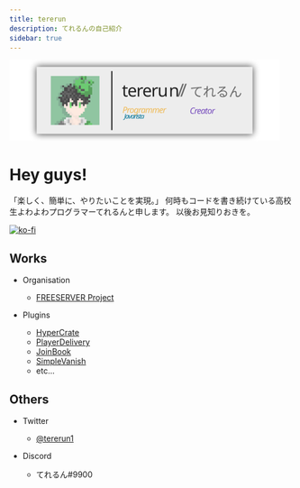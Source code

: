 ```yaml
---
title: tererun
description: てれるんの自己紹介
sidebar: true
---
```

<p class="profile-img" align="center">

![](https://raw.githubusercontent.com/tererun/tererun/fdce21ef14ed8a75b669cd2bb235a21bd84def91/sec_1.svg)
</p>

# Hey guys!

「楽しく、簡単に、やりたいことを実現。」
何時もコードを書き続けている高校生よわよわプログラマーてれるんと申します。
以後お見知りおきを。

[![ko-fi](https://ko-fi.com/img/githubbutton_sm.svg)](https://ko-fi.com/G2G73QT39)

## Works

* Organisation

  * [FREESERVER Project](https://freeserver.pro)
* Plugins

  * [HyperCrate](https://www.spigotmc.org/resources/hypercrate.87060/)
  * [PlayerDelivery](https://tererun.booth.pm/items/1921395)
  * [JoinBook](https://www.spigotmc.org/resources/joinbook.74367/)
  * [SimpleVanish](https://www.spigotmc.org/resources/simplevanish.76744/)
  * etc...

## Others

* Twitter

  * [@tererun1](https://twitter.com/tererun1)
* Discord

  * てれるん#9900